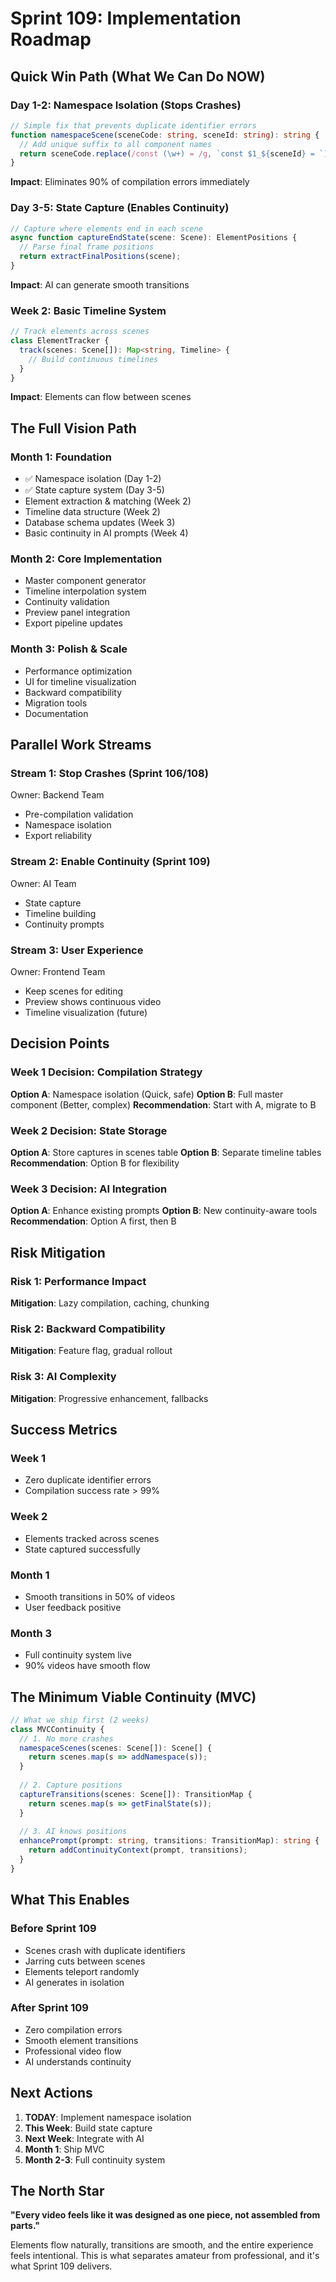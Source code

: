 # Sprint 109: Implementation Roadmap

## Quick Win Path (What We Can Do NOW)

### Day 1-2: Namespace Isolation (Stops Crashes)
```typescript
// Simple fix that prevents duplicate identifier errors
function namespaceScene(sceneCode: string, sceneId: string): string {
  // Add unique suffix to all component names
  return sceneCode.replace(/const (\w+) = /g, `const $1_${sceneId} = `);
}
```
**Impact**: Eliminates 90% of compilation errors immediately

### Day 3-5: State Capture (Enables Continuity)
```typescript
// Capture where elements end in each scene
async function captureEndState(scene: Scene): ElementPositions {
  // Parse final frame positions
  return extractFinalPositions(scene);
}
```
**Impact**: AI can generate smooth transitions

### Week 2: Basic Timeline System
```typescript
// Track elements across scenes
class ElementTracker {
  track(scenes: Scene[]): Map<string, Timeline> {
    // Build continuous timelines
  }
}
```
**Impact**: Elements can flow between scenes

## The Full Vision Path

### Month 1: Foundation
- ✅ Namespace isolation (Day 1-2)
- ✅ State capture system (Day 3-5)
- Element extraction & matching (Week 2)
- Timeline data structure (Week 2)
- Database schema updates (Week 3)
- Basic continuity in AI prompts (Week 4)

### Month 2: Core Implementation
- Master component generator
- Timeline interpolation system
- Continuity validation
- Preview panel integration
- Export pipeline updates

### Month 3: Polish & Scale
- Performance optimization
- UI for timeline visualization
- Backward compatibility
- Migration tools
- Documentation

## Parallel Work Streams

### Stream 1: Stop Crashes (Sprint 106/108)
Owner: Backend Team
- Pre-compilation validation
- Namespace isolation
- Export reliability

### Stream 2: Enable Continuity (Sprint 109)
Owner: AI Team
- State capture
- Timeline building
- Continuity prompts

### Stream 3: User Experience
Owner: Frontend Team
- Keep scenes for editing
- Preview shows continuous video
- Timeline visualization (future)

## Decision Points

### Week 1 Decision: Compilation Strategy
**Option A**: Namespace isolation (Quick, safe)
**Option B**: Full master component (Better, complex)
**Recommendation**: Start with A, migrate to B

### Week 2 Decision: State Storage
**Option A**: Store captures in scenes table
**Option B**: Separate timeline tables
**Recommendation**: Option B for flexibility

### Week 3 Decision: AI Integration
**Option A**: Enhance existing prompts
**Option B**: New continuity-aware tools
**Recommendation**: Option A first, then B

## Risk Mitigation

### Risk 1: Performance Impact
**Mitigation**: Lazy compilation, caching, chunking

### Risk 2: Backward Compatibility
**Mitigation**: Feature flag, gradual rollout

### Risk 3: AI Complexity
**Mitigation**: Progressive enhancement, fallbacks

## Success Metrics

### Week 1
- Zero duplicate identifier errors
- Compilation success rate > 99%

### Week 2
- Elements tracked across scenes
- State captured successfully

### Month 1
- Smooth transitions in 50% of videos
- User feedback positive

### Month 3
- Full continuity system live
- 90% videos have smooth flow

## The Minimum Viable Continuity (MVC)

```typescript
// What we ship first (2 weeks)
class MVCContinuity {
  // 1. No more crashes
  namespaceScenes(scenes: Scene[]): Scene[] {
    return scenes.map(s => addNamespace(s));
  }
  
  // 2. Capture positions
  captureTransitions(scenes: Scene[]): TransitionMap {
    return scenes.map(s => getFinalState(s));
  }
  
  // 3. AI knows positions
  enhancePrompt(prompt: string, transitions: TransitionMap): string {
    return addContinuityContext(prompt, transitions);
  }
}
```

## What This Enables

### Before Sprint 109
- Scenes crash with duplicate identifiers
- Jarring cuts between scenes
- Elements teleport randomly
- AI generates in isolation

### After Sprint 109
- Zero compilation errors
- Smooth element transitions
- Professional video flow
- AI understands continuity

## Next Actions

1. **TODAY**: Implement namespace isolation
2. **This Week**: Build state capture
3. **Next Week**: Integrate with AI
4. **Month 1**: Ship MVC
5. **Month 2-3**: Full continuity system

## The North Star

**"Every video feels like it was designed as one piece, not assembled from parts."**

Elements flow naturally, transitions are smooth, and the entire experience feels intentional. This is what separates amateur from professional, and it's what Sprint 109 delivers.